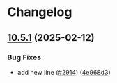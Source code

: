 # Changelog

## [10.5.1](https://github.com/camunda/camunda-platform-helm/compare/camunda-platform-8.5-v10.5.0...camunda-platform-8.5-10.5.1) (2025-02-12)


### Bug Fixes

* add new line ([#2914](https://github.com/camunda/camunda-platform-helm/issues/2914)) ([4e968d3](https://github.com/camunda/camunda-platform-helm/commit/4e968d3024570eb414baf48d8b085fff0555a996))
